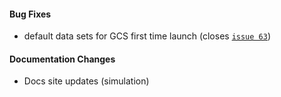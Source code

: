 #### Bug Fixes
* default data sets for GCS first time launch (closes [`issue 63`](http://github.com/uavos/apx-releases/issues/63))

#### Documentation Changes
* Docs site updates (simulation)
